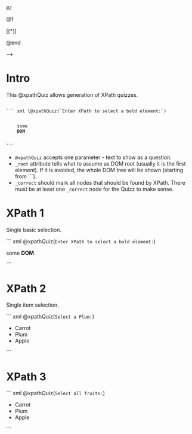 <!--

author: Alexey Grinevich
date: 2023-11-07
mode: Textbook

script: xpathQuizz.js

@xpathQuiz: @xpathQuiz_(@uid,`@0`,```@1```)

@xpathQuiz_22
<div id="domq_@0">
0: @0 1: @1 2: @2
</div>
@end

@xpathQuiz_
<div id="domq_@0">

<lia-keep>
    <iframe id="frame_domq_@0" width="100%" scrolling="no"/>
</lia-keep>

<!-- data-showGutter="true" -->
``` xml
@2
```

<script>

const id = '@0';
setTimeout(()=>prefill('domq_'+id),150)
"LIA: stop"
</script>

@1

<!-- data-solution-button="off"
    data-disable-navigation="true"
 -->
[[*]]
<script>
    validateXPath('@0', '@input', send)
</script>

</div>

@end

-->

# Intro

This \@xpathQuiz allows generation of XPath quizzes.

<code>
``` xml \@xpathQuiz(`Enter XPath to select a bold element:`)
<p _root>
    some
    <b _correct>DOM</b>
</p>
```
</code>


* `@xpathQuiz` accepts one parameter - text to show as a question.
* `_root` attribute tells what to assume as DOM root (usually it is the first element). If it is avoided, the whole DOM tree will be shown (starting from `<html>``).
* `_correct` should mark all nodes that should be found by XPath. There must be at least one `_correct` node for the Quizz to make sense.


# XPath 1

Single basic selection.

``` xml @xpathQuiz(`Enter XPath to select a bold element:`)
<p _root>
    some
    <b _correct>DOM</b>
</p>
```

# XPath 2

Single item selection.

``` xml @xpathQuiz(`Select a Plum:`)
<ul _root>
    <li>Carrot</li>
    <li _correct>Plum</li>
    <li>Apple</li>
</ul>
```

# XPath 3

``` xml @xpathQuiz(`Select all fruits:`)
<ul _root>
    <li _correct>Carrot</li>
    <li _correct>Plum</li>
    <li _correct>Apple</li>
</ul>
```

